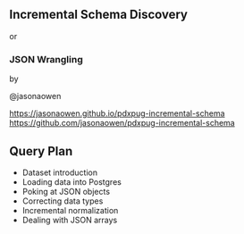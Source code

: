 ## Incremental Schema Discovery

or

### JSON Wrangling

by

@jasonaowen

https://jasonaowen.github.io/pdxpug-incremental-schema
https://github.com/jasonaowen/pdxpug-incremental-schema


## Query Plan

- Dataset introduction
- Loading data into Postgres
- Poking at JSON objects
- Correcting data types
- Incremental normalization
- Dealing with JSON arrays
